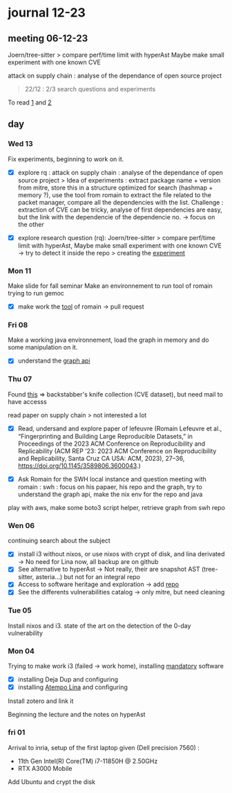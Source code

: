 # journal 12-23

## meeting 06-12-23

Joern/tree-sitter > compare perf/time limit with hyperAst 
Maybe make small experiment with one known CVE

attack on supply chain : analyse of the dependance of open source project

> 22/12 : 2/3 search questions and experiments

To read [1](https://scholar.google.com/citations?view_op=view_citation&hl=it&user=LMHpRBkAAAAJ&citation_for_view=LMHpRBkAAAAJ:IjCSPb-OGe4C) and [2](https://scholar.google.com/citations?view_op=view_citation&hl=it&user=LMHpRBkAAAAJ&citation_for_view=LMHpRBkAAAAJ:UeHWp8X0CEIC)


## day

### Wed 13
Fix experiments, beginning to work on it.

- [X] explore rq : attack on supply chain : analyse of the dependance of open source project > Idea of experiments : extract package name + version from mitre, store this in a structure optimized for search (hashmap + memory ?), use the tool from romain to extract the file related to the packet manager, compare all the dependencies with the list. Challenge : extraction of CVE can be tricky, analyse of first dependencies are easy, but the link with the dependencie of the dependencie no. -> focus on the other

- [X] explore research question (rq): Joern/tree-sitter > compare perf/time limit with hyperAst, Maybe make small experiment with one known CVE -> try to detect it inside the repo > creating the [experiment](../experiments/first_experiment/first_experiment.md)

### Mon 11
Make slide for fall seminar
Make an environnement to run tool of romain
trying to run gemoc
- [X] make work the [tool](https://github.com/RomainLefeuvre/DatasetBuilder/tree/master) of romain -> pull request

### Fri 08
Make a working java environnement, load the graph in memory and do some manipulation on it.
- [X] understand the [graph api](https://docs.softwareheritage.org/devel/swh-graph/index.html)

### Thu 07
Found [this](https://dasfreak.github.io/Backstabbers-Knife-Collection/) => backstabber's knife collection (CVE dataset), but need mail to have accesss

read paper on supply chain > not interested a lot

- [X] Read, undersand and explore paper of lefeuvre (Romain Lefeuvre et al., “Fingerprinting and Building Large Reproducible Datasets,” in Proceedings of the 2023 ACM Conference on Reproducibility and Replicability (ACM REP ’23: 2023 ACM Conference on Reproducibility and Replicability, Santa Cruz CA USA: ACM, 2023), 27–36, https://doi.org/10.1145/3589806.3600043.)

- [X] Ask Romain for the SWH local instance and question
meeting with romain :
swh : focus on his papaer, his repo and the graph, try to understand the graph api, make the nix env for the repo and java

play with aws, make some boto3 script helper, retrieve graph from swh repo

### Wen 06

continuing search about the subject
- [X] install i3 without nixos, or use nixos with crypt of disk, and lina derivated -> No need for Lina now, all backup are on github
- [X] See alternative to hyperAst -> Not really, their are snapshot AST (tree-sitter, asteria...) but not for an integral repo
- [X] Access to software heritage and exploration -> add [repo](https://github.com/Clement-PhD/Software-heritage-playground)
- [X] See the differents vulnerabilities catalog -> only mitre, but need cleaning

### Tue 05
Install nixos and i3.
state of the art on the detection of the 0-day vulnerability

### Mon 04
Trying to make work i3 (failed -> work home), installing [mandatory](https://gitlab.inria.fr/i4s-works/welcome-package/-/blob/main/Day1.md?ref_type=heads) software

- [x] installing Deja Dup and configuring
- [x] installing [Atempo Lina](https://doc-si.inria.fr/display/SU/Doc+Sauvegarde+Atempo#tab-Linux) and configuring

Install zotero and link it

Beginning the lecture and the notes on hyperAst

### fri 01
Arrival to inria, setup of the first laptop given (Dell precision 7560) :
- 11th Gen Intel(R) Core(TM) i7-11850H @ 2.50GHz
- RTX A3000 Mobile

Add Ubuntu and crypt the disk


